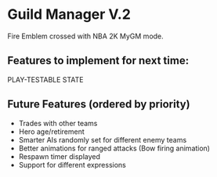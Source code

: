 # Guild Manager V.2

Fire Emblem crossed with NBA 2K MyGM mode.

## Features to implement for next time:

PLAY-TESTABLE STATE

## Future Features (ordered by priority)

- Trades with other teams
- Hero age/retirement
- Smarter AIs randomly set for different enemy teams
- Better animations for ranged attacks (Bow firing animation)
- Respawn timer displayed
- Support for different expressions
